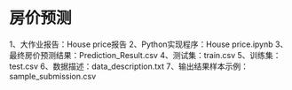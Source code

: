 # 房价预测
1、大作业报告：House price报告
2、Python实现程序：House price.ipynb
3、最终房价预测结果：Prediction_Result.csv
4、测试集：train.csv
5、训练集：test.csv
6、数据描述：data_description.txt
7、输出结果样本示例：sample_submission.csv
